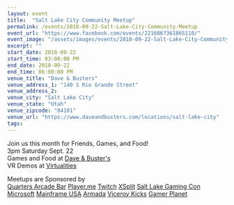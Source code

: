 ```yaml
---
layout: event
title:  "Salt Lake City Community Meetup"
permalink: /events/2018-09-22-Salt-Lake-City-Community-Meetup
event_url: "https://www.facebook.com/events/2216867361865110/"
event_image: "/assets/images/events/2018-09-22-Salt-Lake-City-Community-Meetup.jpg"
excerpt: ""
start_date: 2018-09-22
start_time: 03:00:00 PM
end_date: 2018-09-22
end_time: 06:00:00 PM
venue_title: "Dave & Busters"
venue_address_1: "140 S Rio Grande Street"
venue_address_2:
venue_city: "Salt Lake City"
venue_state: "Utah"
venue_zipcode: "84101"
venue_url: "https://www.daveandbusters.com/locations/salt-lake-city"
tags: 
---
```


Join us this month for Friends, Games, and Food!  
3pm Saturday Sept. 22  
Games and Food at [Dave & Buster's](https://www.facebook.com/DnBSaltLakeCity/)  
VR Demos at [Virtualities](https://www.facebook.com/virtualitiesco/)  
  
Meetups are Sponsored by  
[Quarters Arcade Bar](https://www.facebook.com/quartersslc/) [Player.me](https://www.facebook.com/playerdotme/) [Twitch](https://www.facebook.com/Twitch/) [XSplit](https://www.facebook.com/XSplit/) [Salt Lake Gaming Con](https://www.facebook.com/SLGamingCon/) [Microsoft](https://www.facebook.com/Microsoft/) [Mainframe USA](https://www.facebook.com/mainframe.gg/) [Armada](https://www.facebook.com/ArmadaGG/) [Viceroy Kicks](https://www.facebook.com/viceroykicks/) [Gamer Planet](https://www.facebook.com/gamerplanetUT/)